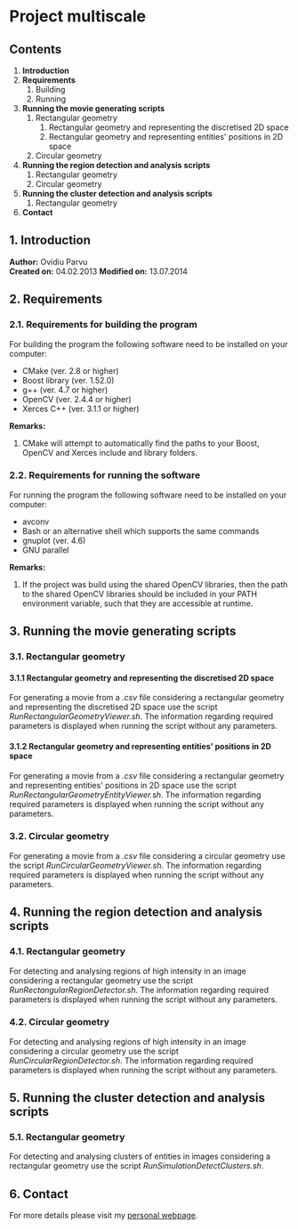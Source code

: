 Project multiscale
==========

## Contents

1. **Introduction**
2. **Requirements**
    1. Building
    2. Running
3. **Running the movie generating scripts** 
    1. Rectangular geometry
        1. Rectangular geometry and representing the discretised 2D space
        2. Rectangular geometry and representing entities' positions in 2D space
    2. Circular geometry
4. **Running the region detection and analysis scripts**
    1. Rectangular geometry
    2. Circular geometry
5. **Running the cluster detection and analysis scripts**
    1. Rectangular geometry
6. **Contact**

## 1. Introduction

**Author:** Ovidiu Parvu                                                        
**Created on:** 04.02.2013
**Modified on:** 13.07.2014

## 2. Requirements
   
### 2.1. Requirements for building the program

For building the program the following software need to be installed on your
computer:
* CMake (ver. 2.8 or higher)
* Boost library (ver. 1.52.0)
* g++ (ver. 4.7 or higher)
* OpenCV (ver. 2.4.4 or higher)
* Xerces C++ (ver. 3.1.1 or higher)

__Remarks:__ 

1. CMake will attempt to automatically find the paths to your Boost, OpenCV and Xerces include and library folders.

### 2.2. Requirements for running the software

For running the program the following software need to be installed on your
computer:
* avconv
* Bash or an alternative shell which supports the same commands
* gnuplot (ver. 4.6)
* GNU parallel

__Remarks:__ 

1. If the project was build using the shared OpenCV libraries, then the path to the shared OpenCV libraries should be included in your PATH environment variable, such that they are accessible at runtime.

## 3. Running the movie generating scripts
   
### 3.1. Rectangular geometry

#### 3.1.1 Rectangular geometry and representing the discretised 2D space

For generating a movie from a _.csv_ file considering a rectangular geometry and representing the discretised 2D space use the script _RunRectangularGeometryViewer.sh_. The information regarding required parameters is displayed when running the script without any parameters.

#### 3.1.2 Rectangular geometry and representing entities' positions in 2D space

For generating a movie from a _.csv_ file considering a rectangular geometry and representing entities' positions in 2D space use the script _RunRectangularGeometryEntityViewer.sh_. The information regarding required parameters is displayed when running the script without any parameters.

### 3.2. Circular geometry

For generating a movie from a _.csv_ file considering a circular geometry use the script _RunCircularGeometryViewer.sh_. The information regarding required parameters is displayed when running the script without any parameters.

## 4. Running the region detection and analysis scripts
   
### 4.1. Rectangular geometry

For detecting and analysing regions of high intensity in an image considering a rectangular geometry use the script _RunRectangularRegionDetector.sh_. The information regarding required parameters is displayed when running the script without any parameters.

### 4.2. Circular geometry

For detecting and analysing regions of high intensity in an image considering a circular geometry use the script _RunCircularRegionDetector.sh_. The information regarding required parameters is displayed when running the script without any parameters.

## 5. Running the cluster detection and analysis scripts

### 5.1. Rectangular geometry
   
For detecting and analysing clusters of entities in images considering a rectangular geometry use the script _RunSimulationDetectClusters.sh_.

## 6. Contact

For more details please visit my [personal webpage](http://brunel.ac.uk/~cspgoop).